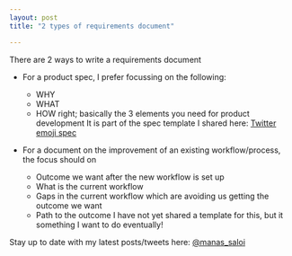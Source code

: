 ```yaml
---
layout: post
title: "2 types of requirements document"

---
```


There are 2 ways to write a requirements document

- For a product spec, I prefer focussing on the following:
  - WHY
  - WHAT
  - HOW right; basically the 3 elements you need for product development
It is part of the spec template I shared here: [Twitter emoji spec](https://docs.google.com/document/d/1sUX-sm5qZ474PCQQUpvdi3lvvmWPluqHOyfXz3xKL2M/edit#heading=h.wtx9vk4byf) 

- For a document on the improvement of an existing workflow/process, the focus should on
  - Outcome we want after the new workflow is set up
  - What is the current workflow
  - Gaps in the current workflow which are avoiding us getting the outcome we want
  - Path to the outcome
I have not yet shared a template for this, but it something I want to do eventually!

Stay up to date with my latest posts/tweets here: [@manas_saloi](http://twitter.com/manas_saloi)
